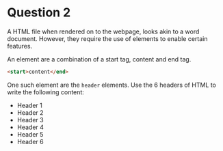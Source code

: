 # Question 2
A HTML file when rendered on to the webpage, looks akin to a word document. However, they require the use of elements to enable certain features. 

An element are a combination of a start tag, content and end tag.
```HTML
<start>content</end>
```

One such element are the  `header` elements. Use the 6 headers of HTML to write the following content:

- Header 1
- Header 2
- Header 3
- Header 4
- Header 5
- Header 6